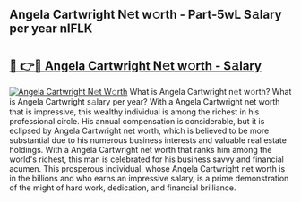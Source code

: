 ## Angela Cartwright N𝚎t w𝚘rth - Part-5wL S𝚊lary per year nIFLK

# <h2><a href="http://gc2q32c.nevu.top/?p=Angela+Cartwright">🔗 👉🔴 Angela Cartwright N𝚎t w𝚘rth - S𝚊lary</a></h2>

[![Angela Cartwright N𝚎t W𝚘rth](https://i.imgur.com/Oavwk0R.jpeg)](http://gc2q32c.nevu.top/?p=Angela+Cartwright)
What is Angela Cartwright n𝚎t w𝚘rth? What is Angela Cartwright s𝚊lary per year?
With a Angela Cartwright net worth that is impressive, this wealthy individual is among the richest in his professional circle. His annual compensation is considerable, but it is eclipsed by Angela Cartwright net worth, which is believed to be more substantial due to his numerous business interests and valuable real estate holdings. With a Angela Cartwright net worth that ranks him among the world's richest, this man is celebrated for his business savvy and financial acumen. This prosperous individual, whose Angela Cartwright net worth is in the billions and who earns an impressive salary, is a prime demonstration of the might of hard work, dedication, and financial brilliance.
